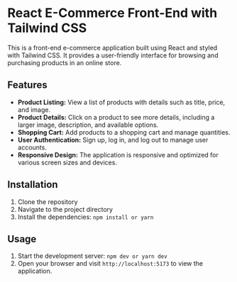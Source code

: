 # React E-Commerce Front-End with Tailwind CSS

This is a front-end e-commerce application built using React and styled with Tailwind CSS. It provides a user-friendly interface for browsing and purchasing products in an online store.

## Features

- **Product Listing:** View a list of products with details such as title, price, and image.
- **Product Details:** Click on a product to see more details, including a larger image, description, and available options.
- **Shopping Cart:** Add products to a shopping cart and manage quantities.
- **User Authentication:** Sign up, log in, and log out to manage user accounts.
- **Responsive Design:** The application is responsive and optimized for various screen sizes and devices.

## Installation

1. Clone the repository
2. Navigate to the project directory
3. Install the dependencies: `npm install or yarn`

## Usage

1. Start the development server: `npm dev or yarn dev`
2. Open your browser and visit `http://localhost:5173` to view the application.
